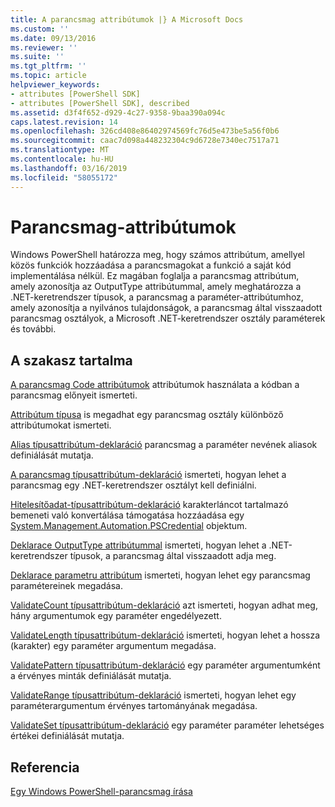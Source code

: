```yaml
---
title: A parancsmag attribútumok |} A Microsoft Docs
ms.custom: ''
ms.date: 09/13/2016
ms.reviewer: ''
ms.suite: ''
ms.tgt_pltfrm: ''
ms.topic: article
helpviewer_keywords:
- attributes [PowerShell SDK]
- attributes [PowerShell SDK], described
ms.assetid: d3f4f652-d929-4c27-9358-9baa390a094c
caps.latest.revision: 14
ms.openlocfilehash: 326cd408e86402974569fc76d5e473be5a56f0b6
ms.sourcegitcommit: caac7d098a448232304c9d6728e7340ec7517a71
ms.translationtype: MT
ms.contentlocale: hu-HU
ms.lasthandoff: 03/16/2019
ms.locfileid: "58055172"
---
```

# <a name="cmdlet-attributes"></a>Parancsmag-attribútumok

Windows PowerShell határozza meg, hogy számos attribútum, amellyel közös funkciók hozzáadása a parancsmagokat a funkció a saját kód implementálása nélkül. Ez magában foglalja a parancsmag attribútum, amely azonosítja az OutputType attribútummal, amely meghatározza a .NET-keretrendszer típusok, a parancsmag a paraméter-attribútumhoz, amely azonosítja a nyilvános tulajdonságok, a parancsmag által visszaadott parancsmag osztályok, a Microsoft .NET-keretrendszer osztály paraméterek és további.

## <a name="in-this-section"></a>A szakasz tartalma

[A parancsmag Code attribútumok](./attributes-in-cmdlet-code.md) attribútumok használata a kódban a parancsmag előnyeit ismerteti.

[Attribútum típusa](./attribute-types.md) is megadhat egy parancsmag osztály különböző attribútumokat ismerteti.

[Alias típusattribútum-deklaráció](./alias-attribute-declaration.md) parancsmag a paraméter nevének aliasok definiálását mutatja.

[A parancsmag típusattribútum-deklaráció](./cmdlet-attribute-declaration.md) ismerteti, hogyan lehet a parancsmag egy .NET-keretrendszer osztályt kell definiálni.

[Hitelesítőadat-típusattribútum-deklaráció](./credential-attribute-declaration.md) karakterláncot tartalmazó bemeneti való konvertálása támogatása hozzáadása egy [System.Management.Automation.PSCredential](/dotnet/api/System.Management.Automation.PSCredential) objektum.

[Deklarace OutputType attribútummal](./outputtype-attribute-declaration.md) ismerteti, hogyan lehet a .NET-keretrendszer típusok, a parancsmag által visszaadott adja meg.

[Deklarace parametru attribútum](./parameter-attribute-declaration.md) ismerteti, hogyan lehet egy parancsmag paramétereinek megadása.

[ValidateCount típusattribútum-deklaráció](./validatecount-attribute-declaration.md) azt ismerteti, hogyan adhat meg, hány argumentumok egy paraméter engedélyezett.

[ValidateLength típusattribútum-deklaráció](./validatelength-attribute-declaration.md) ismerteti, hogyan lehet a hossza (karakter) egy paraméter argumentum megadása.

[ValidatePattern típusattribútum-deklaráció](./validatepattern-attribute-declaration.md) egy paraméter argumentumként a érvényes minták definiálását mutatja.

[ValidateRange típusattribútum-deklaráció](./validaterange-attribute-declaration.md) ismerteti, hogyan lehet egy paraméterargumentum érvényes tartományának megadása.

[ValidateSet típusattribútum-deklaráció](./validateset-attribute-declaration.md) egy paraméter paraméter lehetséges értékei definiálását mutatja.

## <a name="reference"></a>Referencia

[Egy Windows PowerShell-parancsmag írása](./writing-a-windows-powershell-cmdlet.md)
